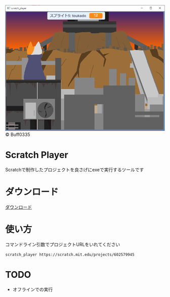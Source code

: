 ![explanation](./explanation/1.PNG)
© Buff0335
# Scratch Player
Scratchで制作したプロジェクトを良さげにexeで実行するツールです

# ダウンロード
[ダウンロード](https://github.com/PenguinCabinet//releases/latest)


# 使い方
コマンドライン引数でプロジェクトURLをいれてください
```shell
scratch_player https://scratch.mit.edu/projects/602579945 
```

# TODO
* オフラインでの実行